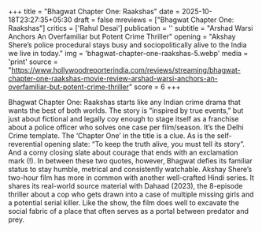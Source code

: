 +++
title = "Bhagwat Chapter One: Raakshas"
date = 2025-10-18T23:27:35+05:30
draft = false
mreviews = ["Bhagwat Chapter One: Raakshas"]
critics = ['Rahul Desai']
publication = ''
subtitle = "Arshad Warsi Anchors An Overfamiliar but Potent Crime Thriller"
opening = "Akshay Shere’s police procedural stays busy and sociopolitically alive to the India we live in today."
img = 'bhagwat-chapter-one-raakshas-5.webp'
media = 'print'
source = "https://www.hollywoodreporterindia.com/reviews/streaming/bhagwat-chapter-one-raakshas-movie-review-arshad-warsi-anchors-an-overfamiliar-but-potent-crime-thriller"
score = 6
+++

Bhagwat Chapter One: Raakshas starts like any Indian crime drama that wants the best of both worlds. The story is “inspired by true events,” but just about fictional and legally coy enough to stage itself as a franchise about a police officer who solves one case per film/season. It’s the Delhi Crime template. The ‘Chapter One’ in the title is a clue. As is the self-reverential opening slate: “To keep the truth alive, you must tell its story”. And a corny closing slate about courage that ends with an exclamation mark (!). In between these two quotes, however, Bhagwat defies its familiar status to stay humble, metrical and consistently watchable. Akshay Shere’s two-hour film has more in common with another well-crafted Hindi series. It shares its real-world source material with Dahaad (2023), the 8-episode thriller about a cop who gets drawn into a case of multiple missing girls and a potential serial killer. Like the show, the film does well to excavate the social fabric of a place that often serves as a portal between predator and prey.
